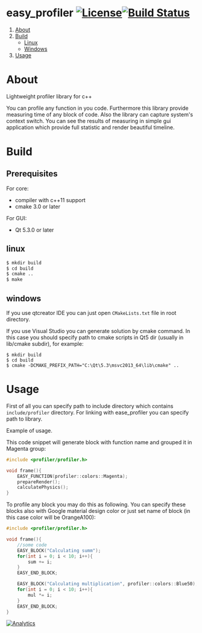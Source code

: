 # easy_profiler [![License](https://img.shields.io/badge/license-GPL3-blue.svg)](https://github.com/yse/easy_profiler/blob/develop/COPYING)[![Build Status](https://travis-ci.org/yse/easy_profiler.svg?branch=develop)](https://travis-ci.org/yse/easy_profiler)

1. [About](#about)
2. [Build](#build)
    - [Linux](#linux)
    - [Windows](#windows)
3. [Usage](#usage)


# About
Lightweight profiler library for c++ 

You can profile any function in you code. Furthermore this library provide measuring time of any block of code. Also the library can capture system's context switch. 
You can see the results of measuring in simple gui application which provide full statistic and render beautiful timeline.

# Build

## Prerequisites

For core:
* compiler with c++11 support
* cmake 3.0 or later

For GUI:
* Qt 5.3.0 or later

## linux

```bash
$ mkdir build
$ cd build
$ cmake ..
$ make
```

## windows

If you use qtcreator IDE you can just open `CMakeLists.txt` file in root directory.

If you use Visual Studio you can generate solution by cmake command. In this case you should specify path to cmake scripts in Qt5 dir (usually in lib/cmake subdir), for example:
```batch
$ mkdir build
$ cd build
$ cmake -DCMAKE_PREFIX_PATH="C:\Qt\5.3\msvc2013_64\lib\cmake" ..
```

# Usage

First of all you can specify path to include directory which contains `include/profiler` directory. For linking with ease_profiler you can specify path to library.

Example of usage.

This code snippet will generate block with function name and grouped it in Magenta group:
```cpp
#include <profiler/profiler.h>

void frame(){
    EASY_FUNCTION(profiler::colors::Magenta);
    prepareRender();
    calculatePhysics();
}
```
To profile any block you may do this as following. You can specify these blocks also with Google material design color or just set name of block (in this case color will be OrangeA100):
```cpp
#include <profiler/profiler.h>

void frame(){
    //some code
    EASY_BLOCK("Calculating summ");
    for(int i = 0; i < 10; i++){
        sum += i;
    }
    EASY_END_BLOCK;

    EASY_BLOCK("Calculating multiplication", profiler::colors::Blue50);
    for(int i = 0; i < 10; i++){
        mul *= i;
    }
    EASY_END_BLOCK;
}
```
[![Analytics](https://ga-beacon.appspot.com/UA-82899176-1/easy_profiler/readme)](https://github.com/yse/easy_profiler)
